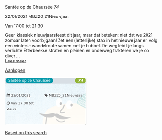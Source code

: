 Santée op de Chaussée *74*

  
22/01/2021 MBZ20\_21Nieuwjaar  

Van 17:00 tot 21:30

  

  

Geen klassiek nieuwjaarsfeest dit jaar, maar dat betekent niet dat we 2021 zomaar laten voorbijgaan! Zet een (letterlijke) stap in het nieuwe jaar en volg een winterse wandelroute samen met je bubbel. De weg leidt je langs verlichte Etterbeekse straten en pleinen en onderweg trakteren we je op diver ...  
[Lees meer](https://tickets.vgc.be/activity/subscribe/MBZ20_21Nieuwjaar)

[Aankopen](https://tickets.vgc.be/ticketingActivity/subscribe/MBZ20_21Nieuwjaar)

![](59248.png)

[Based on this search](https://tickets.vgc.be/activity/index?&vrijeplaatsen=1&Age%5B%5D=3%2C4&entity=280&Period%5B%5D=347)
